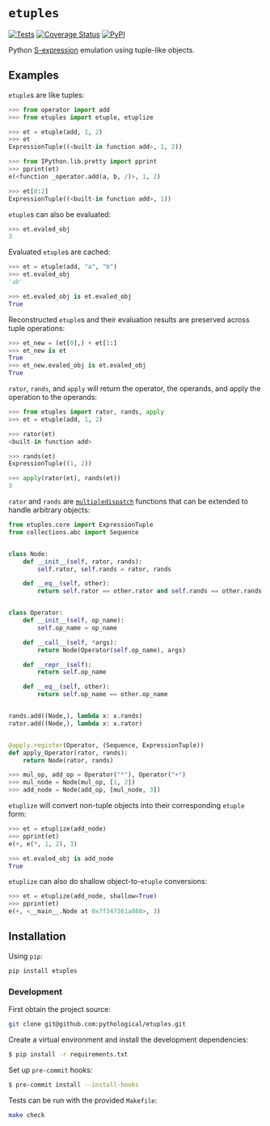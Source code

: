 # `etuples`
[![Tests](https://github.com/pythological/etuples/actions/workflows/tests.yml/badge.svg)](https://github.com/pythological/etuples/actions/workflows/tests.yml) [![Coverage Status](https://coveralls.io/repos/github/pythological/etuples/badge.svg?branch=main)](https://coveralls.io/github/pythological/etuples?branch=main) [![PyPI](https://img.shields.io/pypi/v/etuples)](https://pypi.org/project/etuples/)

Python [S-expression](https://en.wikipedia.org/wiki/S-expression) emulation using tuple-like objects.

## Examples

`etuple`s are like tuples:

```python
>>> from operator import add
>>> from etuples import etuple, etuplize

>>> et = etuple(add, 1, 2)
>>> et
ExpressionTuple((<built-in function add>, 1, 2))

>>> from IPython.lib.pretty import pprint
>>> pprint(et)
e(<function _operator.add(a, b, /)>, 1, 2)

>>> et[0:2]
ExpressionTuple((<built-in function add>, 1))
```

`etuple`s can also be evaluated:

```python
>>> et.evaled_obj
3
```

Evaluated `etuple`s are cached:
```python
>>> et = etuple(add, "a", "b")
>>> et.evaled_obj
'ab'

>>> et.evaled_obj is et.evaled_obj
True
```

Reconstructed `etuple`s and their evaluation results are preserved across tuple operations:
```python
>>> et_new = (et[0],) + et[1:]
>>> et_new is et
True
>>> et_new.evaled_obj is et.evaled_obj
True
```

`rator`, `rands`, and `apply` will return the operator, the operands, and apply the operation to the operands:
```python
>>> from etuples import rator, rands, apply
>>> et = etuple(add, 1, 2)

>>> rator(et)
<built-in function add>

>>> rands(et)
ExpressionTuple((1, 2))

>>> apply(rator(et), rands(et))
3
```


`rator` and `rands` are [`multipledispatch`](https://github.com/mrocklin/multipledispatch) functions that can be extended to handle arbitrary objects:
```python
from etuples.core import ExpressionTuple
from collections.abc import Sequence


class Node:
    def __init__(self, rator, rands):
        self.rator, self.rands = rator, rands

    def __eq__(self, other):
        return self.rator == other.rator and self.rands == other.rands


class Operator:
    def __init__(self, op_name):
        self.op_name = op_name

    def __call__(self, *args):
        return Node(Operator(self.op_name), args)

    def __repr__(self):
        return self.op_name

    def __eq__(self, other):
        return self.op_name == other.op_name


rands.add((Node,), lambda x: x.rands)
rator.add((Node,), lambda x: x.rator)


@apply.register(Operator, (Sequence, ExpressionTuple))
def apply_Operator(rator, rands):
    return Node(rator, rands)
```

```python
>>> mul_op, add_op = Operator("*"), Operator("+")
>>> mul_node = Node(mul_op, [1, 2])
>>> add_node = Node(add_op, [mul_node, 3])
```

`etuplize` will convert non-tuple objects into their corresponding `etuple` form:
```python
>>> et = etuplize(add_node)
>>> pprint(et)
e(+, e(*, 1, 2), 3)

>>> et.evaled_obj is add_node
True
```

`etuplize` can also do shallow object-to-`etuple` conversions:
```python
>>> et = etuplize(add_node, shallow=True)
>>> pprint(et)
e(+, <__main__.Node at 0x7f347361a080>, 3)
```

## Installation

Using `pip`:
```bash
pip install etuples
```

### Development

First obtain the project source:
```bash
git clone git@github.com:pythological/etuples.git
```

Create a virtual environment and install the development dependencies:
```bash
$ pip install -r requirements.txt
```

Set up `pre-commit` hooks:

```bash
$ pre-commit install --install-hooks
```

Tests can be run with the provided `Makefile`:
```bash
make check
```
